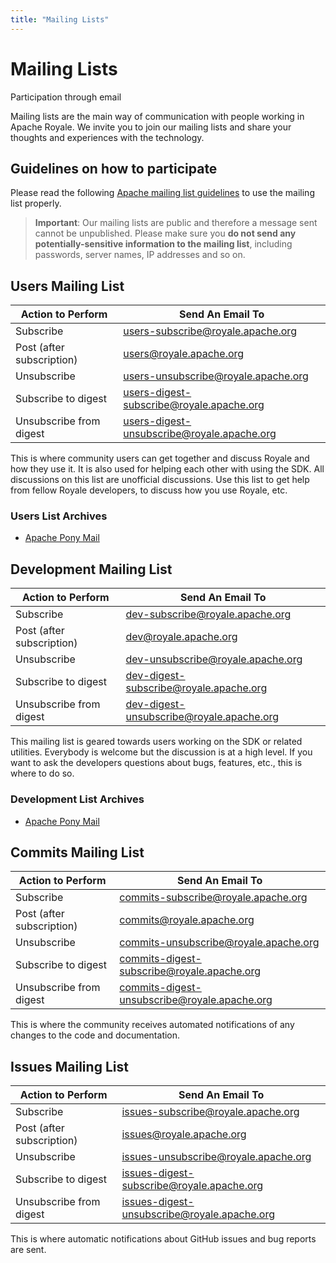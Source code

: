 ```yaml
---
title: "Mailing Lists"
---
```

# Mailing Lists

Participation through email

Mailing lists are the main way of communication with people working in Apache Royale. We invite you to join our mailing lists and share your thoughts and experiences with the technology.

## Guidelines on how to participate

Please read the following <a href="http://www.apache.org/dev/contrib-email-tips.html">Apache mailing list guidelines</a> to use the mailing list properly.

> **Important**: Our mailing lists are public and therefore a message sent cannot be unpublished. Please make sure you **do not send any potentially-sensitive information to the mailing list**, including passwords, server names, IP addresses and so on.

## Users Mailing List

| Action to Perform         | Send An Email To                                                                                |
| ------------------------- | ----------------------------------------------------------------------------------------------- |
| Subscribe                 | [users-subscribe@royale.apache.org](mailto:users-subscribe@royale.apache.org)                   |
| Post (after subscription) | [users@royale.apache.org](mailto:users@royale.apache.org)                                       |
| Unsubscribe               | [users-unsubscribe@royale.apache.org](mailto:users-unsubscribe@royale.apache.org)               |
| Subscribe to digest       | [users-digest-subscribe@royale.apache.org](mailto:users-digest-subscribe@royale.apache.org)     |
| Unsubscribe from digest   | [users-digest-unsubscribe@royale.apache.org](mailto:users-digest-unsubscribe@royale.apache.org) |

This is where community users can get together and discuss Royale and how they use it. It is also used for helping each other with using the SDK. All discussions on this list are unofficial discussions. Use this list to get help from fellow Royale developers, to discuss how you use Royale, etc.

### Users List Archives

- [Apache Pony Mail](https://lists.apache.org/list.html?users@royale.apache.org)

## Development Mailing List

| Action to Perform         | Send An Email To                                                                            |
| ------------------------- | ------------------------------------------------------------------------------------------- |
| Subscribe                 | [dev-subscribe@royale.apache.org](mailto:dev-subscribe@royale.apache.org)                   |
| Post (after subscription) | [dev@royale.apache.org](mailto:dev@royale.apache.org)                                       |
| Unsubscribe               | [dev-unsubscribe@royale.apache.org](mailto:dev-unsubscribe@royale.apache.org)               |
| Subscribe to digest       | [dev-digest-subscribe@royale.apache.org](mailto:dev-digest-subscribe@royale.apache.org)     |
| Unsubscribe from digest   | [dev-digest-unsubscribe@royale.apache.org](mailto:dev-digest-unsubscribe@royale.apache.org) |

This mailing list is geared towards users working on the SDK or related utilities. Everybody is welcome but the discussion is at a high level. If you want to ask the developers questions about bugs, features, etc., this is where to do so.

### Development List Archives

- [Apache Pony Mail](https://lists.apache.org/list.html?dev@royale.apache.org)

## Commits Mailing List

| Action to Perform         | Send An Email To                                                                                    |
| ------------------------- | --------------------------------------------------------------------------------------------------- |
| Subscribe                 | [commits-subscribe@royale.apache.org](mailto:commits-subscribe@royale.apache.org)                   |
| Post (after subscription) | [commits@royale.apache.org](mailto:commits@royale.apache.org)                                       |
| Unsubscribe               | [commits-unsubscribe@royale.apache.org](mailto:commits-unsubscribe@royale.apache.org)               |
| Subscribe to digest       | [commits-digest-subscribe@royale.apache.org](mailto:commits-digest-subscribe@royale.apache.org)     |
| Unsubscribe from digest   | [commits-digest-unsubscribe@royale.apache.org](mailto:commits-digest-unsubscribe@royale.apache.org) |

This is where the community receives automated notifications of any changes to the code and documentation.

## Issues Mailing List

| Action to Perform         | Send An Email To                                                                                  |
| ------------------------- | ------------------------------------------------------------------------------------------------- |
| Subscribe                 | [issues-subscribe@royale.apache.org](mailto:issues-subscribe@royale.apache.org)                   |
| Post (after subscription) | [issues@royale.apache.org](mailto:issues@royale.apache.org)                                       |
| Unsubscribe               | [issues-unsubscribe@royale.apache.org](mailto:issues-unsubscribe@royale.apache.org)               |
| Subscribe to digest       | [issues-digest-subscribe@royale.apache.org](mailto:issues-digest-subscribe@royale.apache.org)     |
| Unsubscribe from digest   | [issues-digest-unsubscribe@royale.apache.org](mailto:issues-digest-unsubscribe@royale.apache.org) |

This is where automatic notifications about GitHub issues and bug reports are sent.